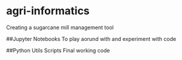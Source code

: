 # agri-informatics
Creating a sugarcane mill management tool

##Jupyter Notebooks
To play aorund with and experiment with code

##Python Utils Scripts
Final working code
